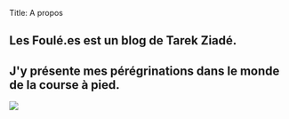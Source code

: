 Title: A propos

<section class="branding">
 <h1 class="introduction">Les Foulé.es est un blog de Tarek Ziadé.</h1>
 <h2 class="strapline">
   J'y présente mes pérégrinations dans le monde de la course à pied.
 </h2>
</section>

<img style="margin:0px auto 10px;max-width:100%;display:block" src="images/course.jpg"></img>


